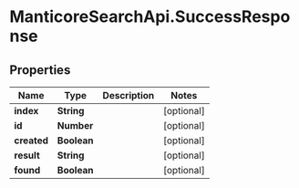 # ManticoreSearchApi.SuccessResponse

## Properties

Name | Type | Description | Notes
------------ | ------------- | ------------- | -------------
**index** | **String** |  | [optional] 
**id** | **Number** |  | [optional] 
**created** | **Boolean** |  | [optional] 
**result** | **String** |  | [optional] 
**found** | **Boolean** |  | [optional] 


